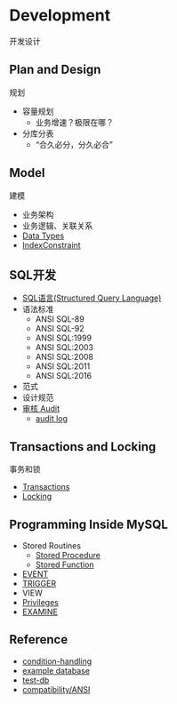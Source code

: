 # Development
开发设计


## Plan and Design
规划

- 容量规划
  - 业务增速？极限在哪？
- 分库分表
  - “合久必分，分久必合”

## Model
建模

- 业务架构
- 业务逻辑、关联关系
- [Data Types](model/DataTypes.md)
- [IndexConstraint](model/IndexConstraint.md)

## SQL开发

- [SQL语言(Structured Query Language)](../scripts/sql_dev/sql_demo.sql)
- 语法标准
  - ANSI SQL-89
  - ANSI SQL-92
  - ANSI SQL:1999
  - ANSI SQL:2003
  - ANSI SQL:2008
  - ANSI SQL:2011
  - ANSI SQL:2016
- 范式
- 设计规范
- [审核 Audit](audit/Audit.md)
  - [audit log](../mgmt/maintenance/log/Audit_Log.md)

## Transactions and Locking
事务和锁

- [Transactions](transactions/Transaction.md)
- [Locking](locking/Locking.md)

## Programming Inside MySQL

- Stored Routines
  - [Stored Procedure](../scripts/sql_program/ex_procedure.sql)
  - [Stored Function](../scripts/sql_program/ex_function.sql)
- [EVENT](../scripts/sql_program/ex_event.sql)
- [TRIGGER](../scripts/sql_program/ex_trigger.sql)
- VIEW
- [Privileges](../scripts/sql_program/ex_privilege.sql)
- [EXAMINE](../scripts/sql_program/examine.sql)

## Reference

- [condition-handling](https://dev.mysql.com/doc/refman/5.6/en/condition-handling.html)
- [example database](https://dev.mysql.com/doc/index-other.html)
- [test-db](https://launchpad.net/test-db/)
- [compatibility/ANSI](https://dev.mysql.com/doc/refman/5.7/en/compatibility.html)